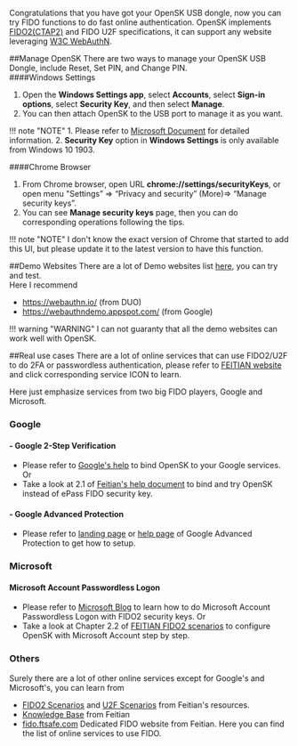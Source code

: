 Congratulations that you have got your OpenSK USB dongle, now you can try FIDO functions to do fast online authentication. OpenSK implements [FIDO2(CTAP2)](https://fidoalliance.org/fido2/) and FIDO U2F specifications, it can support any website leveraging [W3C WebAuthN](https://www.w3.org/TR/webauthn/).  

##Manage OpenSK
There are two ways to manage your OpenSK USB Dongle, include Reset, Set PIN, and Change PIN.  
####Windows Settings
1. Open the **Windows Settings app**, select **Accounts**, select **Sign-in options**, select **Security Key**, and then select **Manage**.
2. You can then attach OpenSK to the USB port to manage it as you want.  

!!! note "NOTE"
    1. Please refer to [Microsoft Document](https://docs.microsoft.com/en-us/azure/active-directory/user-help/security-info-setup-security-key#manage-your-security-key-settings-from-windows-settings "Manage your security key settings from Windows Settings") for detailed information.
    2. **Security Key** option in **Windows Settings** is only available from Windows 10 1903. 

####Chrome Browser
1. From Chrome browser, open URL **chrome://settings/securityKeys**, or open menu "Settings” => “Privacy and security” (More)=> “Manage security keys”.  
2. You can see **Manage security keys** page, then you can do corresponding operations following the tips.

!!! note "NOTE"
    I don't know the exact version of Chrome that started to add this UI, but please update it to the latest version to have this function.

##Demo Websites
There are a lot of Demo websites list [here](https://github.com/herrjemand/awesome-webauthn#demos), you can try and test.   
Here I recommend   
- https://webauthn.io/ (from DUO)   
- https://webauthndemo.appspot.com/ (from Google)

!!! warning "WARNING"
    I can not guaranty that all the demo websites can work well with OpenSK.

##Real use cases
There are a lot of online services that can use FIDO2/U2F to do 2FA or passwordless authentication, please refer to [FEITIAN website](https://www.ftsafe.com/article/620.html) and click corresponding service ICON to learn.

Here just emphasize services from two big FIDO players, Google and Microsoft.

### Google
#### - Google 2-Step Verification
- Please refer to [Google's help](https://support.google.com/accounts/answer/185839?co=GENIE.Platform%3DAndroid&hl=en) to bind OpenSK to your Google services. Or   
- Take a look at 2.1 of [Feitian's help document](https://www.ftsafe.com/download/webdownload/FIDO/Manual/FEITIAN%20U2F%20scenarios%20instructions.pdf) to bind and try OpenSK instead of ePass FIDO security key.

#### - Google Advanced Protection  
- Please refer to [landing page](https://landing.google.com/advancedprotection/) or [help page](https://support.google.com/accounts/answer/7519408?co=GENIE.Platform%3DAndroid&hl=en&oco=0) of Google Advanced Protection to get how to setup.  

### Microsoft
#### Microsoft Account Passwordless Logon
- Please refer to [Microsoft Blog](https://www.microsoft.com/en-us/microsoft-365/blog/2018/11/20/sign-in-to-your-microsoft-account-without-a-password-using-windows-hello-or-a-security-key/) to learn how to do Microsoft Account Passwordless Logon with FIDO2 security keys. Or  
- Take a look at Chapter 2.2 of [FEITIAN FIDO2 scenarios](https://download.ftsafe.com/files/FIDO/fido2/FEITIAN%20FIDO2%20scenarios%20instructions.pdf) to configure OpenSK with Microsoft Account step by step.

### Others
Surely there are a lot of other online services except for Google's and Microsoft's, you can learn from  
- [FIDO2 Scenarios](https://download.ftsafe.com/files/FIDO/fido2/FEITIAN%20FIDO2%20scenarios%20instructions.pdf) and [U2F Scenarios](https://www.ftsafe.com/download/webdownload/FIDO/Manual/FEITIAN%20U2F%20scenarios%20instructions.pdf) from Feitian's resources.  
- [Knowledge Base](https://xpass.freshdesk.com/support/solutions/60000318639) from Feitian  
- [fido.ftsafe.com](https://fido.ftsafe.com/catalog/) Dedicated FIDO website from Feitian. Here you can find the list of online services to use FIDO.


